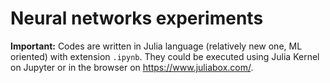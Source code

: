 # Neural networks experiments

**Important:** Codes are written in Julia language (relatively new one, ML oriented) with extension `.ipynb`. They could be executed using Julia Kernel on Jupyter or in the browser on https://www.juliabox.com/.
